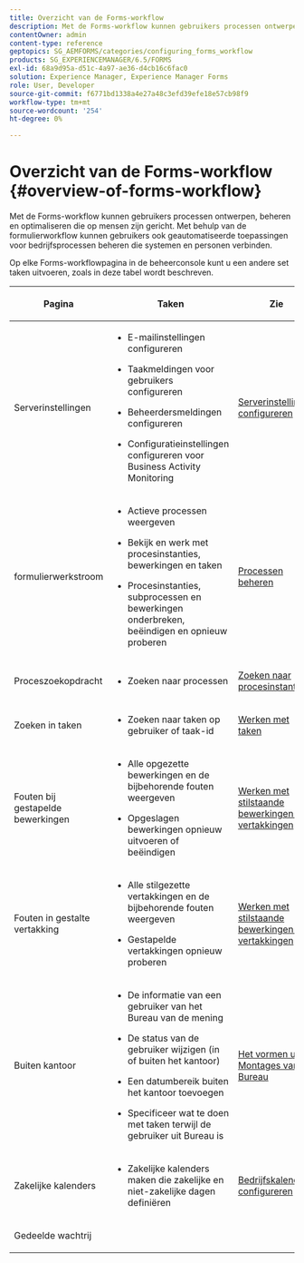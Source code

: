 ```yaml
---
title: Overzicht van de Forms-workflow
description: Met de Forms-workflow kunnen gebruikers processen ontwerpen, beheren en optimaliseren die op mensen zijn gericht. Met behulp van de formulierworkflow kunnen gebruikers ook geautomatiseerde toepassingen voor bedrijfsprocessen beheren die systemen en personen verbinden.
contentOwner: admin
content-type: reference
geptopics: SG_AEMFORMS/categories/configuring_forms_workflow
products: SG_EXPERIENCEMANAGER/6.5/FORMS
exl-id: 68a9d95a-d51c-4a97-ae36-d4cb16c6fac0
solution: Experience Manager, Experience Manager Forms
role: User, Developer
source-git-commit: f6771bd1338a4e27a48c3efd39efe18e57cb98f9
workflow-type: tm+mt
source-wordcount: '254'
ht-degree: 0%

---
```


# Overzicht van de Forms-workflow {#overview-of-forms-workflow}

Met de Forms-workflow kunnen gebruikers processen ontwerpen, beheren en optimaliseren die op mensen zijn gericht. Met behulp van de formulierworkflow kunnen gebruikers ook geautomatiseerde toepassingen voor bedrijfsprocessen beheren die systemen en personen verbinden.

Op elke Forms-workflowpagina in de beheerconsole kunt u een andere set taken uitvoeren, zoals in deze tabel wordt beschreven.

<table>
 <thead>
  <tr>
   <th><p>Pagina</p></th>
   <th><p>Taken</p></th>
   <th><p>Zie</p></th>
  </tr>
 </thead>
 <tbody>
  <tr>
   <td><p>Serverinstellingen</p></td>
   <td>
    <ul>
     <li><p>E-mailinstellingen configureren</p></li>
     <li><p>Taakmeldingen voor gebruikers configureren</p></li>
     <li><p>Beheerdersmeldingen configureren</p></li>
     <li><p>Configuratieinstellingen configureren voor Business Activity Monitoring </p></li>
    </ul></td>
   <td><p><a href="/help/forms/using/admin-help/configuring-server-settings.md#configuring-server-settings">Serverinstellingen configureren</a></p></td>
  </tr>
  <tr>
   <td><p>formulierwerkstroom</p></td>
   <td>
    <ul>
     <li><p>Actieve processen weergeven</p></li>
     <li><p>Bekijk en werk met procesinstanties, bewerkingen en taken</p></li>
     <li><p>Procesinstanties, subprocessen en bewerkingen onderbreken, beëindigen en opnieuw proberen</p></li>
    </ul></td>
   <td><p><a href="/help/forms/using/admin-help/processes.md#managing-processes">Processen beheren</a></p></td>
  </tr>
  <tr>
   <td><p>Proceszoekopdracht</p></td>
   <td>
    <ul>
     <li><p>Zoeken naar processen</p></li>
    </ul></td>
   <td><p><a href="/help/forms/using/admin-help/searching-process-instances.md#searching-for-process-instances">Zoeken naar procesinstanties</a></p></td>
  </tr>
  <tr>
   <td><p>Zoeken in taken</p></td>
   <td>
    <ul>
     <li><p>Zoeken naar taken op gebruiker of taak-id</p></li>
    </ul></td>
   <td><p><a href="/help/forms/using/admin-help/tasks.md#working-with-tasks">Werken met taken</a></p></td>
  </tr>
  <tr>
   <td><p>Fouten bij gestapelde bewerkingen</p></td>
   <td>
    <ul>
     <li><p>Alle opgezette bewerkingen en de bijbehorende fouten weergeven</p></li>
     <li><p>Opgeslagen bewerkingen opnieuw uitvoeren of beëindigen</p></li>
    </ul></td>
   <td><p><a href="/help/forms/using/admin-help/stalled-operations-branches.md#working-with-stalled-operations-and-branches">Werken met stilstaande bewerkingen en vertakkingen</a></p></td>
  </tr>
  <tr>
   <td><p>Fouten in gestalte vertakking</p></td>
   <td>
    <ul>
     <li><p>Alle stilgezette vertakkingen en de bijbehorende fouten weergeven</p></li>
     <li><p>Gestapelde vertakkingen opnieuw proberen</p></li>
    </ul></td>
   <td><p><a href="/help/forms/using/admin-help/stalled-operations-branches.md#working-with-stalled-operations-and-branches">Werken met stilstaande bewerkingen en vertakkingen</a></p></td>
  </tr>
  <tr>
   <td><p>Buiten kantoor</p></td>
   <td>
    <ul>
     <li><p>De informatie van een gebruiker van het Bureau van de mening</p></li>
     <li><p>De status van de gebruiker wijzigen (in of buiten het kantoor)</p></li>
     <li><p>Een datumbereik buiten het kantoor toevoegen </p></li>
     <li><p>Specificeer wat te doen met taken terwijl de gebruiker uit Bureau is</p></li>
    </ul></td>
   <td><p><a href="/help/forms/using/admin-help/configuring-out-office-settings.md#configuring-out-of-office-settings">Het vormen uit de Montages van het Bureau</a></p></td>
  </tr>
  <tr>
   <td><p>Zakelijke kalenders</p></td>
   <td>
    <ul>
     <li><p>Zakelijke kalenders maken die zakelijke en niet-zakelijke dagen definiëren</p></li>
    </ul></td>
   <td><p><a href="/help/forms/using/admin-help/configuring-business-calendars.md#configuring-business-calendars">Bedrijfskalenders configureren</a></p></td>
  </tr>
  <tr>
   <td><p>Gedeelde wachtrij</p></td>
   <td><p></p></td>
   <td><p></p></td>
  </tr>
 </tbody>
</table>
